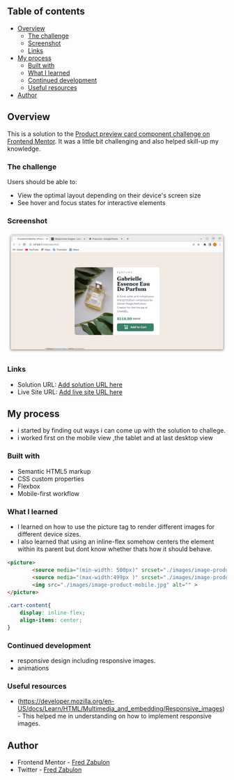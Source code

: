 
## Table of contents

- [Overview](#overview)
  - [The challenge](#the-challenge)
  - [Screenshot](#screenshot)
  - [Links](#links)
- [My process](#my-process)
  - [Built with](#built-with)
  - [What I learned](#what-i-learned)
  - [Continued development](#continued-development)
  - [Useful resources](#useful-resources)
- [Author](#author)


## Overview
This is a solution to the [Product preview card component challenge on Frontend Mentor](https://www.frontendmentor.io/challenges/product-preview-card-component-GO7UmttRfa).
It was a little bit challenging and also helped skill-up my knowledge.

### The challenge

Users should be able to:

- View the optimal layout depending on their device's screen size
- See hover and focus states for interactive elements

### Screenshot

![](./solution-screenShots/desktop-version.png)

### Links

- Solution URL: [Add solution URL here](https://your-solution-url.com)
- Live Site URL: [Add live site URL here](https://your-live-site-url.com)

## My process
- i started by finding out ways i can come up with the solution to challege.
- i worked first on the mobile view ,the tablet and at last desktop view
### Built with

- Semantic HTML5 markup
- CSS custom properties
- Flexbox
- Mobile-first workflow

### What I learned
- I learned on how to use the picture tag to render different images for different device sizes.
- I also learned that using an inline-flex somehow centers the element within its parent but dont know whether thats how it should behave.

```html
<picture>
        <source media="(min-width: 500px)" srcset="./images/image-product-desktop.jpg">
        <source media="(max-width:499px )" srcset="./images/image-product-mobile.jpg">
        <img src="./images/image-product-mobile.jpg" alt="" >
</picture>
```
```css
.cart-content{
    display: inline-flex;
    align-items: center;
}
```

### Continued development
- responsive design including responsive images.
- animations

### Useful resources

- (https://developer.mozilla.org/en-US/docs/Learn/HTML/Multimedia_and_embedding/Responsive_images) - This helped me in understanding on how to implement responsive images.

## Author

- Frontend Mentor - [Fred Zabulon](https://www.frontendmentor.io/profile/fredzabu)
- Twitter - [Fred Zabulon](https://www.twitter.com/Asiimwefred20)